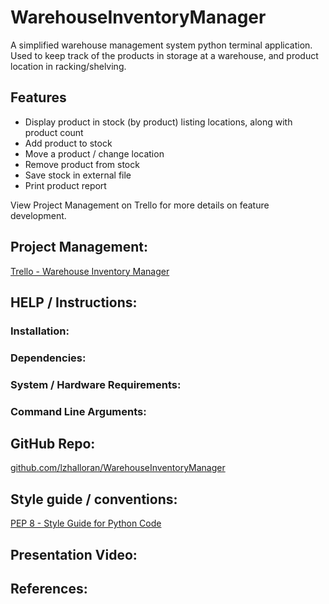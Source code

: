 # WarehouseInventoryManager
A simplified warehouse management system python terminal application.
Used to keep track of the products in storage at a warehouse, and product location in racking/shelving.

## Features
- Display product in stock (by product) listing locations, along with product count
- Add product to stock
- Move a product / change location
- Remove product from stock
- Save stock in external file
- Print product report

View Project Management on Trello for more details on feature development.

## Project Management:
[Trello - Warehouse Inventory Manager](https://trello.com/b/zAEdR9ws/warehouseinventorymanager)

## HELP / Instructions:
### Installation:

### Dependencies:

### System / Hardware Requirements:

### Command Line Arguments:

## GitHub Repo:
[github.com/lzhalloran/WarehouseInventoryManager](https://github.com/lzhalloran/WarehouseInventoryManager)

## Style guide / conventions:
[PEP 8 - Style Guide for Python Code](https://peps.python.org/pep-0008/)



## Presentation Video: 


## References:
